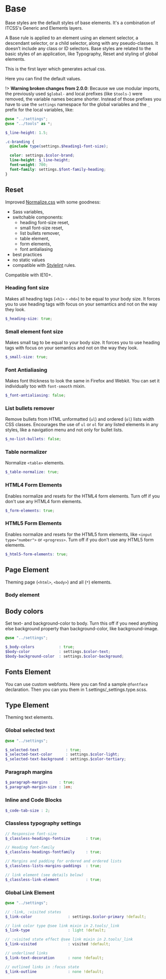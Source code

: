 # Base

Base styles are the default styles of base elements. It's a combination of
ITCSS's Generic and Elements layers.

A Base rule is applied to an element using an element selector, a
descendant selector, or a child selector, along with any pseudo-classes.
It doesn’t include any class or ID selectors. Base styles are related to
the basic styles of an application, like Typography, Reset and styling
of global elements.

This is the first layer which generates actual css.

Here you can find the default values.

!> **Warning broken changes from 2.0.0**: Because we use modular imports,
the previously used `$global-` and local prefixes (like `$tools-`) were
removed, the variable names became shorter. Instead of those prefixes you
have to use the `settings` namespace for the global variables and the `_`
prefix for the local variables, like:

```scss
@use "../settings";
@use "../tools" as *;

$_line-height: 1.5;

.c-branding {
  @include type(settings.$heading1-font-size);

  color: settings.$color-brand;
  line-height: $_line-height;
  font-weight: 700;
  font-family: settings.$font-family-heading;
}
```

## Reset

Improved [Normalize.css](https://github.com/necolas/normalize.css) with
some goodness:
- Sass variables,
- switchable components:
  - heading font-size reset,
  - small font-size reset,
  - list bullets remover,
  - table element,
  - form elements,
  - font antialiasing
- best practices
- no static values
- compatible with [Stylelint](https://stylelint.io/user-guide/rules) rules.

Compatible with IE10+.

### Heading font size

Makes all heading tags (`<h1>` - `<h6>`) to be equal to your body size.
It forces you to use heading tags with focus on your semantics and not
on the way they look.

```scss
$_heading-size: true;
```

### Small element font size

Makes small tag to be equal to your body size.
It forces you to use heading tags with focus on your semantics and not
on the way they look.

```scss
$_small-size: true;
```

### Font Antialiasing

Makes font thickness to look the same in Firefox and Webkit.
You can set it individually too with `font-smooth` mixin.

```scss
$_font-antialiasing: false;
```

### List bullets remover

Remove bullets from HTML unformatted (`ul`) and ordered (`ol`) lists width
CSS classes. Encourages the use of `ul` or `ol` for any listed elements in
any styles, like a navigation menu and not only for bullet lists.

```scss
$_no-list-bullets: false;
```

### Table normalizer

Normalize `<table>` elements.

```scss
$_table-normalize: true;
```

### HTML4 Form Elements

Enables normalize and resets for the HTML4 form elements.
Turn off if you don't use any HTML4 form elements.

```scss
$_form-elements: true;
```

### HTML5 Form Elements

Enables normalize and resets for the HTML5 form elements, like
`<input type="number">` or `<progress>`.
Turn off if you don't use any HTML5 form elements.

```scss
$_html5-form-elements: true;
```

## Page Element

Theming page (`<html>`, `<body>`) and all (`*`) elements.

### Body element

## Body colors

Set text- and background-color to body. Turn this off if you need anything
else background property than background-color, like background-image.

```scss
@use "../settings";

$_body-colors           : true;
$body-color             : settings.$color-text;
$body-background-color  : settings.$color-background;
```

## Fonts Element

You can use custom webfonts. Here you can find a sample `@fontface`
declaration. Then you can you them in 1.settings/_settings.type.scss.

## Type Element

Theming text elements.

### Global selected text

```scss
@use "../settings";

$_selected-text            : true;
$_selected-text-color      : settings.$color-light;
$_selected-text-background : settings.$color-tertiary;
```

### Paragraph margins

```scss
$_paragraph-margins     : true;
$_paragraph-margin-size : 1em;
```

### Inline and Code Blocks

```scss
$_code-tab-size : 2;
```

### Classless typography settings

```scss
// Responsive font-size
$_classless-headings-fontsize       : true;

// Heading font-family
$_classless-headings-fontfamily     : true;

// Margins and padding for ordered and ordered lists
$_classless-lists-margins-paddings  : true;

// link element (see details below)
$_classless-link-element            : true;
```

### Global Link Element

```scss
@use "../settings";

// :link, :visited states
$_link-color                : settings.$color-primary !default;

// link color type @see link mixin in 2.tools/_link
$_link-type                 : light !default;

// :visited state effect @see link mixin in 2.tools/_link
$_link-visited              : visited !default;

// underlined links
$_link-text-decoration      : none !default;

// outlined links in :focus state
$_link-outline              : none !default;
```
